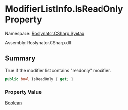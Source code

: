 # ModifierListInfo\.IsReadOnly Property

Namespace: [Roslynator.CSharp.Syntax](../../README.md)

Assembly: Roslynator\.CSharp\.dll

## Summary

True if the modifier list contains "readonly" modifier\.

```csharp
public bool IsReadOnly { get; }
```

### Property Value

[Boolean](https://docs.microsoft.com/en-us/dotnet/api/system.boolean)

